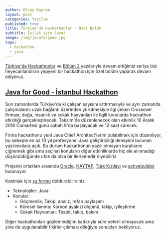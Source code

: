 ```yaml
---
author: Olcay Bayram
layout: post
categories: Yazılım
published: true
title: Türkiye'de Hackathonlar - Özel Bölüm
subtitle: İyilik için Java!
image: /img/javaforgood.jpg
tags:
  - hackathon
  - java
---
```

[Türkiye'de Hackathonlar](http://otomatikmuhendis.com/2016/04/22/turkiye-de-hackathonlar/) ve [Bölüm 2](http://otomatikmuhendis.com/2016/11/12/t-rkiye-de-hackathonlar-vol-2/) yazılarıyla devam ettiğimiz seriye bizi heyecanlandıran yepyeni bir hackathon için özel bölüm yaparak devam ediyoruz.

## [Java for Good - İstanbul Hackathon](http://javaforgood.com/)
Son zamanlarda Türkiye'de ki çalışan sayısını arttırmasıyla ve aynı zamanda çalışmalarını uzak bağlantı üzerinden yürütmesiyle ilgi çeken Crossover firması; doğa, insanlık ve sokak hayvanları ile ilgili konularda hackathon etkinliği gerçekleştirecek. Taksim'de düzenlenecek olan etkinlik 10 Aralık 2016 Cumartesi günü sabah 9'da başlayacak ve 12 saat sürecek.

Firma hackathonu yeni Java Chief Architect'lerini bulabilmek için düzenliyor, bu sebeple en az 10 yıl profesyonel Java geliştiriciliği deneyimi bulunan yazılımcılara açık. Bu durum hackathonun yazılı olmayan kurallarını çiğnemek gibi ama seçilen konuların diğer etkinliklerde hiç ele alınmadığı düşünüldüğünde ufak da olsa bir ilerlemedir diyebiliriz.

Projenin ortakları arasında [Oracle](https://www.oracle.com), [HAYTAP](http://www.haytap.org/), [Türk Kızılayı](http://www.kizilay.org.tr/) ve [activebuilder](http://activebuilder.com/) bulunuyor.

Katılmak için [şu formu](https://docs.google.com/forms/d/e/1FAIpQLSdGGRFbWjLUd_dbOIN12_O5bN59J-dRUFusDc2PJmE9s3uUjg/viewform) doldurabilirsiniz.

- Teknolojiler: Java
- Konular:
	- Göçmenlik; Takip, analiz, refah paylaşımı
    - Küresel Isınma: Karbon ayakizi ölçümü, takip, iyileştirme
    - Sokak Hayvanları: Tespit, takip, bakım
    
Diğer hackathonları gözlemlediğim kadarıyla süre yeterli olmayacak ama yine de uygulanabilir fikirler çıkması dileğiyle sonuçları bekliyoruz.

